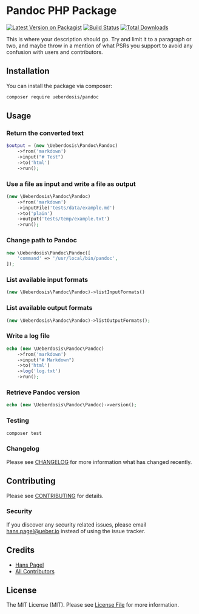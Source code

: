 # Pandoc PHP Package

[![Latest Version on Packagist](https://img.shields.io/packagist/v/ueberdosis/pandoc.svg?style=flat-square)](https://packagist.org/packages/ueberdosis/pandoc)
[![Build Status](https://github.com/ueberdosis/pandoc/workflows/run-tests/badge.svg)](https://github.com/ueberdosis/pandoc/actions)
[![Total Downloads](https://img.shields.io/packagist/dt/ueberdosis/pandoc.svg?style=flat-square)](https://packagist.org/packages/ueberdosis/pandoc)

This is where your description should go. Try and limit it to a paragraph or two, and maybe throw in a mention of what PSRs you support to avoid any confusion with users and contributors.

## Installation

You can install the package via composer:

```bash
composer require ueberdosis/pandoc
```

## Usage

### Return the converted text

``` php
$output = (new \Ueberdosis\Pandoc\Pandoc)
    ->from('markdown')
    ->input("# Test")
    ->to('html')
    ->run();
```

### Use a file as input and write a file as output

``` php
(new \Ueberdosis\Pandoc\Pandoc)
    ->from('markdown')
    ->inputFile('tests/data/example.md')
    ->to('plain')
    ->output('tests/temp/example.txt')
    ->run();
```

### Change path to Pandoc

``` php
new \Ueberdosis\Pandoc\Pandoc([
    'command' => '/usr/local/bin/pandoc',
]);
```

### List available input formats

``` php
(new \Ueberdosis\Pandoc\Pandoc)->listInputFormats()
```

### List available output formats

``` php
(new \Ueberdosis\Pandoc\Pandoc)->listOutputFormats();
```

### Write a log file

``` php
echo (new \Ueberdosis\Pandoc\Pandoc)
    ->from('markdown')
    ->input("# Markdown")
    ->to('html')
    ->log('log.txt')
    ->run();
```

### Retrieve Pandoc version

``` php
echo (new \Ueberdosis\Pandoc\Pandoc)->version();
```

### Testing

``` bash
composer test
```

### Changelog

Please see [CHANGELOG](CHANGELOG.md) for more information what has changed recently.

## Contributing

Please see [CONTRIBUTING](CONTRIBUTING.md) for details.

### Security

If you discover any security related issues, please email hans.pagel@ueber.io instead of using the issue tracker.

## Credits

- [Hans Pagel](https://github.com/ueberdosis)
- [All Contributors](../../contributors)

## License

The MIT License (MIT). Please see [License File](LICENSE.md) for more information.
